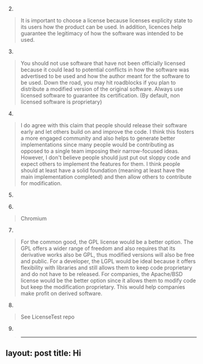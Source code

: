2)
> It is important to choose a license because licenses explicity state to its users how the product can be used. In addition, licences help guarantee the legitimacy of how the software was intended to be used.

3)
> You should not use software that have not been officially licensed because it could lead to potential conflicts in how the software was advertised to be used and how the author meant for the software to be used. Down the road, you may hit roadblocks if you plan to distribute a modified version of the original software. Always use licensed software to guarantee its certification. (By default, non licensed software is proprietary)

4)
> I do agree with this claim that people should release their software early and let others build on and improve the code. I think this fosters a more engaged community and also helps to generate better implementations since many people would be contributing as opposed to a single team imposing their narrow-focused ideas. However, I don't believe people should just put out sloppy code and expect others to implement the features for them. I think people should at least have a solid foundation (meaning at least have the main implementation completed) and then allow others to contribute for modification.

5)
>

6)
> Chromium

7)
> For the common good, the GPL license would be a better option. The GPL offers a wider range of freedom and also requires that its derivative works also be GPL, thus modified versions will also be free and public. For a developer, the LGPL would be ideal because it offers flexibility with libraries and still allows them to keep code proprietary and do not have to be released. For companies, the Apache/BSD license would be the better option since it allows them to modify code but keep the modification proprietary. This would help companies make profit on derived software.

8)
> See LicenseTest repo

9)
> ---
layout: post
title: Hi
---


